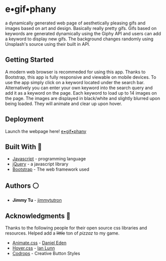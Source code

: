 # e•gif•phany
a dynamically generated web page of aesthetically pleasing gifs and images based on art and design. Basically really pretty gifs.
Gifs based on keywords are generated dynamically using the Giphy API and users can add a keyword to display new gifs. The background changes randomly using Unsplash's source using their built in API.


 
## Getting Started 

A modern web browser is recommeded for using this app. Thanks to Bootstrap, this app is fully responsive and viewable on mobile devices. To use the app simply click on a keyword located under the search bar. Alternatively you can enter your own keyword into the search query and add it as a keyword on the page. Each keyword to load up to 14 images on the page. The images are displayed in black/white and slightly blurred upon being loaded. They will animate and clear up upon hover. 


## Deployment
Launch the webpage here! [e•gif•phany](https://jimmytutron.github.io/WhosThatPokemon/) 

## Built With :red_circle:

* [Javascript](https://www.javascript.com/) - programming language
* [jQuery](https://jquery.com/) - a javascript library
* [Bootstrap](https://getbootstrap.com/) - The web framework used

## Authors :white_circle: 

* **Jimmy Tu** - [jimmytutron](https://github.com/jimmytutron)


## Acknowledgments :pray:

Thanks to the following people for their open source css libraries and resources. Helped add a ~~little~~ ton of *_pizzaz_* to my game.

* [Animate.css](https://daneden.github.io/animate.css/) - [Daniel Eden](https://daneden.me/)
* [Hover.css](http://ianlunn.github.io/Hover/) - [Ian Lunn](https://github.com/IanLunn)
* [Codrops](https://tympanus.net/codrops/2013/06/13/creative-button-styles/) - Creative Button Styles


